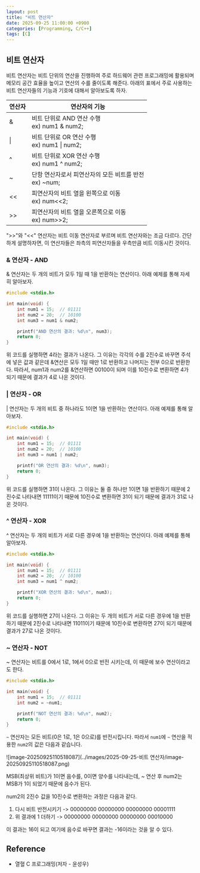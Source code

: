```yaml
---
layout: post
title: "비트 연산자"
date: 2025-09-25 11:00:00 +0900
categories: [Programming, C/C++]
tags: [C]
---
```


## 비트 연산자

비트 연산자는 비트 단위의 연산을 진행하여 주로 하드웨어 관련 프로그래밍에 활용되며 메모리 공간 효율을 높이고 연산의 수를 줄이도록 해준다. 아래의 표에서 주로 사용하는 비트 연산자들의 기능과 기호에 대해서 알아보도록 하자.

| 연산자 | 연산자의 기능                                              |
| ------ | ---------------------------------------------------------- |
| &      | 비트 단위로 AND 연산 수행<br />ex) num1 & num2;            |
| \|     | 비트 단위로 OR 연산 수행<br />ex) num1 \| num2;            |
| ^      | 비트 단위로 XOR 연산 수행<br />ex) num1 ^ num2;            |
| ~      | 단항 연산자로서 피연산자의 모든 비트를 반전<br />ex) ~num; |
| <<     | 피연산자의 비트 열을 왼쪽으로 이동<br />ex) num<<2;        |
| >>     | 피연산자의 비트 열을 오른쪽으로 이동<br />ex) num>>2;      |

">>"와 "<<" 연산자는 비트 이동 연산자로 부르며 비트 연산자와는 조금 다르다. 간단하게 설명하자면, 이 연산자들은 좌측의 피연산자들을 우측만큼 비트 이동시킨 것이다.



### & 연산자 - AND

& 연산자는 두 개의 비트가 모두 1일 때 1을 반환하는 연산이다. 아래 예제를 통해 자세히 알아보자.

```c
#include <stdio.h>

int main(void) {
    int num1 = 15;  // 01111
    int num2 = 20;  // 10100
    int num3 = num1 & num2;

    printf("AND 연산의 결과: %d\n", num3);
    return 0;
}
```

위 코드를 실행하면 4라는 결과가 나온다. 그 이유는 각각의 수를 2진수로 바꾸면 주석에 넣은 값과 같은데 &연산은 모두 1일 때만 1로 반환하고 나머지는 전부 0으로 반환한다. 따라서, num1과 num2를 &연산하면 00100이 되며 이를 10진수로 변환하면 4가 되기 때문에 결과가 4로 나온 것이다.



### | 연산자 - OR

| 연산자는 두 개의 비트 중 하나라도 1이면 1을 반환하는 연산이다. 아래 예제를 통해 알아보자.

```c
#include <stdio.h>

int main(void) {
    int num1 = 15;  // 01111
    int num2 = 20;  // 10100
    int num3 = num1 | num2;

    printf("OR 연산의 결과: %d\n", num3);
    return 0;
}
```

위 코드를 실행하면 31이 나온다. 그 이유는 둘 중 하나만 1이면 1을 반환하기 때문에 2진수로 나타내면 11111이기 때문에 10진수로 변환하면 31이 되기 때문에 결과가 31로 나온 것이다.



### ^ 연산자 - XOR

^ 연산자는 두 개의 비트가 서로 다른 경우에 1을 반환하는 연산이다. 아래 예제를 통해 알아보자.

```c
#include <stdio.h>

int main(void) {
    int num1 = 15;  // 01111
    int num2 = 20;  // 10100
    int num3 = num1 ^ num2;

    printf("XOR 연산의 결과: %d\n", num3);
    return 0;
}
```

위 코드를 실행하면 27이 나온다. 그 이유는 두 개의 비트가 서로 다른 경우에 1을 반환하기 때문에 2진수로 나타내면 11011이기 때문에 10진수로 변환하면 27이 되기 때문에 결과가 27로 나온 것이다.



### ~ 연산자 - NOT

~ 연산자는 비트를 0에서 1로, 1에서 0으로 반전 시키는데, 이 때문에 보수 연산이라고도 한다.

```c
#include <stdio.h>

int main(void) {
    int num1 = 15;  // 01111
    int num2 = ~num1;

    printf("NOT 연산의 결과: %d\n", num2);
    return 0;
}
```

`~` 연산자는 모든 비트(0은 1로, 1은 0으로)를 반전시킵니다. 따라서 `num1`에 `~` 연산을 적용한 `num2`의 값은 다음과 같습니다.

![image-20250925110518087](../images/2025-09-25-비트 연산자/image-20250925110518087.png)

MSB(최상위 비트)가 1이면 음수를, 0이면 양수를 나타내는데, ~ 연산 후 num2는 MSB가 1이 되었기 때문에 음수가 된다.

num2의 2진수 값을 10진수로 변환하는 과정은 다음과 같다.

1. 다시 비트 반전시키기 -> 00000000 00000000 00000000 00001111
2. 위 결과에 1 더하기     -> 00000000 00000000 00000000 00010000

이 결과는 16이 되고 여기에 음수로 바꾸면 결과는 -16이라는 것을 알 수 있다.



## **Reference**

- 열혈 C 프로그래밍(저자 - 윤성우)
